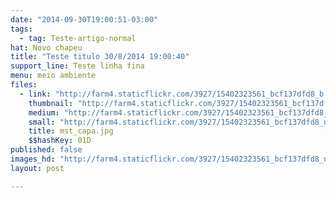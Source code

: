 ```yaml
---
date: "2014-09-30T19:00:51-03:00"
tags:
  - tag: Teste-artigo-normal
hat: Novo chapeu
title: "Teste titulo 30/8/2014 19:00:40"
support_line: Teste linha fina
menu: meio ambiente
files:
  - link: "http://farm4.staticflickr.com/3927/15402323561_bcf137dfd8_b.jpg"
    thumbnail: "http://farm4.staticflickr.com/3927/15402323561_bcf137dfd8_t.jpg"
    medium: "http://farm4.staticflickr.com/3927/15402323561_bcf137dfd8_z.jpg"
    small: "http://farm4.staticflickr.com/3927/15402323561_bcf137dfd8_n.jpg"
    title: mst_capa.jpg
    $$hashKey: 01D
published: false
images_hd: "http://farm4.staticflickr.com/3927/15402323561_bcf137dfd8_n.jpg"
layout: post

---
```

